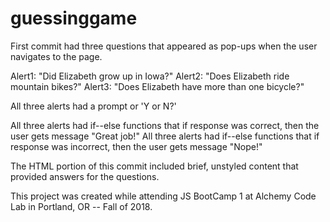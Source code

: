 # guessinggame
First commit had three questions that appeared as pop-ups when the user navigates to the page.
 
 Alert1: "Did Elizabeth grow up in Iowa?"
 Alert2: "Does Elizabeth ride mountain bikes?"
 Alert3: "Does Elizabeth have more than one bicycle?"
 
 All three alerts had a prompt or 'Y or N?'
 
 All three alerts had if--else functions that if response was correct, then the user gets message "Great job!"
 All three alerts had if--else functions that if response was incorrect, then the user gets message "Nope!"
 
 The HTML portion of this commit included brief, unstyled content that provided answers for the questions.
 
 This project was created while attending JS BootCamp 1 at Alchemy Code Lab in Portland, OR -- Fall of 2018.
